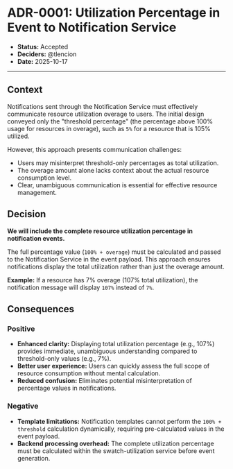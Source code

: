# ADR-0001: Utilization Percentage in Event to Notification Service

* **Status:** Accepted
* **Deciders:** @tlencion
* **Date:** 2025-10-17

---

## Context

Notifications sent through the Notification Service must effectively communicate resource utilization overage to users. The initial design conveyed only the "threshold percentage" (the percentage above 100% usage for resources in overage), such as `5%` for a resource that is 105% utilized.

However, this approach presents communication challenges:
- Users may misinterpret threshold-only percentages as total utilization.
- The overage amount alone lacks context about the actual resource consumption level.
- Clear, unambiguous communication is essential for effective resource management.

## Decision

**We will include the complete resource utilization percentage in notification events.**

The full percentage value (`100% + overage`) must be calculated and passed to the Notification Service in the event payload. This approach ensures notifications display the total utilization rather than just the overage amount.

**Example:** If a resource has 7% overage (107% total utilization), the notification message will display `107%` instead of `7%`.

## Consequences

### Positive
* **Enhanced clarity:** Displaying total utilization percentage (e.g., 107%) provides immediate, unambiguous understanding compared to threshold-only values (e.g., 7%).
* **Better user experience:** Users can quickly assess the full scope of resource consumption without mental calculation.
* **Reduced confusion:** Eliminates potential misinterpretation of percentage values in notifications.

### Negative
* **Template limitations:** Notification templates cannot perform the `100% + threshold` calculation dynamically, requiring pre-calculated values in the event payload.
* **Backend processing overhead:** The complete utilization percentage must be calculated within the swatch-utilization service before event generation.
